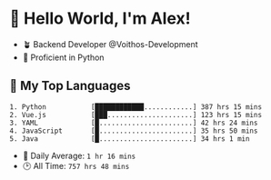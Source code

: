 # 👋 Hello World, I'm Alex!

- 🪴 Backend Developer @Voithos-Development
- 🐍 Proficient in Python

## 💚 My Top Languages
```
1. Python           [████████████............] 387 hrs 15 mins
2. Vue.js           [███.....................] 123 hrs 15 mins
3. YAML             [█.......................] 42 hrs 24 mins
4. JavaScript       [█.......................] 35 hrs 50 mins
5. Java             [█.......................] 34 hrs 1 min
```
- 💪 Daily Average: `1 hr 16 mins`
- 🕑 All Time: `757 hrs 48 mins`